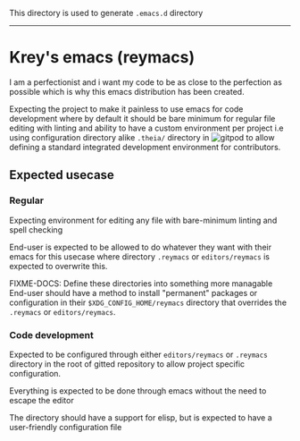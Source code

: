 This directory is used to generate `.emacs.d` directory

---

# Krey's emacs (reymacs)

I am a perfectionist and i want my code to be as close to the perfection as possible which is why this emacs distribution has been created.

Expecting the project to make it painless to use emacs for code development where by default it should be bare minimum for regular file editing with linting and ability to have a custom environment per project i.e using configuration directory alike `.theia/` directory in ![gitpod](https://gitpod.io) to allow defining a standard integrated development environment for contributors.

## Expected usecase

### Regular
Expecting environment for editing any file with bare-minimum linting and spell checking

End-user is expected to be allowed to do whatever they want with their emacs for this usecase where directory `.reymacs` or `editors/reymacs` is expected to overwrite this.

FIXME-DOCS: Define these directories into something more managable
End-user should have a method to install "permanent" packages or configuration in their `$XDG_CONFIG_HOME/reymacs` directory that overrides the `.reymacs` or `editors/reymacs`.

### Code development
Expected to be configured through either `editors/reymacs` or `.reymacs` directory in the root of gitted repository to allow project specific configuration.

Everything is expected to be done through emacs without the need to escape the editor

The directory should have a support for elisp, but is expected to have a user-friendly configuration file
